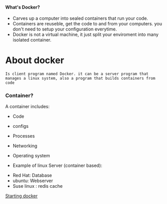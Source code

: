 #### What's Docker?

- Carves up a computer into sealed containers that run your code.
- Containers are reuseble, get the code to and from your computers. you don't need to setup your configuration everytime.
- Docker is not a virtual machine, it just split your enviroment into many isolated container.

# About docker

`Is client program named Docker. it can be a server program that manages a linux system, also a program that builds containers from code`

### Container?

A container includes:

- Code
- configs
- Processes
- Networking
- Operating system

- Example of linux Server (container based):

* Red Hat: Database
* ubuntu: Webserver
* Suse linux : redis cache

[Starting docker](docker_command.md)
